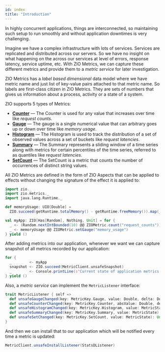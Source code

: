 ```yaml
---
id: index
title: "Introduction"
---
```


In highly concurrent applications, things are interconnected, so maintaining such setup to run smoothly and without application downtimes is very challenging. 

Imagine we have a complex infrastructure with lots of services. Services are replicated and distributed across our servers. So we have no insight on what happening on the across our services at level of errors, response latency, service uptime, etc. With ZIO Metrics, we can capture these different metrics and provide them to a _metric service_ for later investigation.

ZIO Metrics has a _label based dimensional_ data model where we have metric name and just list of key-value pairs attached to that metric name. So labels are first-class citizen in ZIO Metrics. They are sets of numbers that gives us information about a process, activity or a state of a system. 

ZIO supports 5 types of Metrics:

* **[Counter](counter.md)** — The Counter is used for any value that increases over time like _request counts_.
* **[Gauge](gauge.md)** — The gauge is a single numerical value that can arbitrary goes up or down over time like _memory usage_.
* **[Histogram](histogram.md)** — The Histogram is used to track the distribution of a set of observed values across a set of buckets like _request latencies_.
* **[Summary](summary.md)** — The Summary represents a sliding window of a time series along with metrics for certain percentiles of the time series, referred to as quantiles like _request latencies_.
* **[SetCount](setcount.md)** — The SetCount is a metric that counts the number of occurrences of distinct string values.

All ZIO Metrics are defined in the form of ZIO Aspects that can be applied to effects without changing the signature of the effect it is applied to:

```scala mdoc:silent:nest
import zio._
import zio.metrics._
import java.lang.Runtime._

def memoryUsage: UIO[Double] = 
  ZIO.succeed(getRuntime.totalMemory() - getRuntime.freeMemory()).map(_ / (1024.0 * 1024.0))

val myApp: ZIO[Has[Random], Nothing, Unit] = for {
  _ <- (Random.nextIntBounded(10) @@ ZIOMetric.count("request_counts")).repeatUntil(_ == 7)
  _ <- memoryUsage @@ ZIOMetric.setGauge("memory_usage")
} yield ()
```

After adding metrics into our application, whenever we want we can capture snapshot of all metrics recorded by our application:

```scala mdoc:silent:nest
for {
  _        <- myApp 
  snapshot <- ZIO.succeed(MetricClient.unsafeSnapshot)
  _        <- Console.printLine(s"Current state of application metrics: $snapshot")
} yield ()
```

Also, a _metric service_ can implement the `MetricListener` interface:

```scala
trait MetricListener { self =>
  def unsafeGaugeChanged(key: MetricKey.Gauge, value: Double, delta: Double): Unit
  def unsafeCounterChanged(key: MetricKey.Counter, absValue: Double, delta: Double): Unit
  def unsafeHistogramChanged(key: MetricKey.Histogram, value: MetricState): Unit
  def unsafeSummaryChanged(key: MetricKey.Summary, value: MetricState): Unit
  def unsafeSetChanged(key: MetricKey.SetCount, value: MetricState): Unit
}
```

And then we can install that to our application which will be notified every time a metric is updated:

```scala
MetricClient.unsafeInstallListener(StatsDListener)
```
